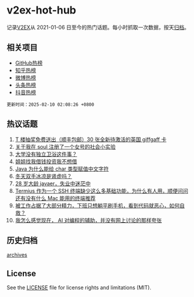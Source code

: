 # v2ex-hot-hub

 记录[V2EX](https://www.v2ex.com/)从 2021-01-06 日至今的热门话题。每小时抓取一次数据，按天[归档](archives)。
 
 ## 相关项目

- [GitHub热榜](https://github.com/it985/github-hot-hub)
- [知乎热榜](https://github.com/it985/zhihu-hot-hub)
- [微博热榜](https://github.com/it985/weibo-hot-hub)
- [头条热榜](https://github.com/it985/toutiao-hot-hub)
- [抖音热榜](https://github.com/it985/douyin-hot-hub)


 `更新时间：2025-02-10 02:08:26 +0800`

## 热议话题

1. [T 楼抽奖免费送出（顺丰包邮）30 张全新待激活的英国 giffgaff 卡](https://www.v2ex.com/t/1110043)
1. [关于我在 soul 注册了一个女号的社会小实验](https://www.v2ex.com/t/1110062)
1. [大学没有独立卫浴这件事？](https://www.v2ex.com/t/1110071)
1. [姐姐找我借钱投资我不想借](https://www.v2ex.com/t/1110103)
1. [Java 为什么能给 char 类型赋值中文字符](https://www.v2ex.com/t/1110066)
1. [冬天双手冰凉是肾虚吗？](https://www.v2ex.com/t/1110088)
1. [28 岁大龄 javaer，失业中迷茫中](https://www.v2ex.com/t/1110067)
1. [Termius 作为一个 SSH 终端缺少这么多基础功能，为什么有人用，顺便问问还有没有什么 Mac 能用的终端推荐](https://www.v2ex.com/t/1110096)
1. [被工作占据了大部分精力，下班只想躺平刷手机，看到代码就恶心，如何自救？](https://www.v2ex.com/t/1110051)
1. [我怎么感觉现在， AI 对编程的辅助，并没有网上讨论的那样夸张](https://www.v2ex.com/t/1110109)

## 历史归档

[archives](archives)

## License

See the [LICENSE](LICENSE) file for license rights and limitations (MIT).
